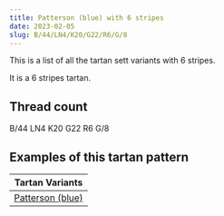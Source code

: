 ```yaml
---
title: Patterson (blue) with 6 stripes
date: 2023-02-05
slug: B/44/LN4/K20/G22/R6/G/8
---
```

This is a list of all the tartan sett variants with 6 stripes.

It is a 6 stripes tartan.


## Thread count
B/44 LN4 K20 G22 R6 G/8

## Examples of this tartan pattern

| Tartan Variants |
|---------------|
| [Patterson (blue)](/variants/b/44/ln4/k20/g22/r6/g/8-b304080-g008000-k000000-lne0e0e0-rc00000)||
